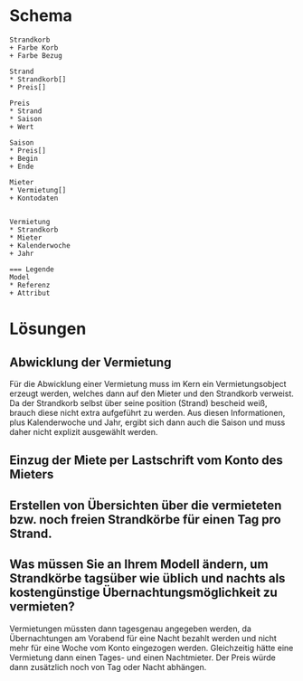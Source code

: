 Schema
======
```
Strandkorb
+ Farbe Korb
+ Farbe Bezug

Strand
* Strandkorb[]
* Preis[]

Preis
* Strand
* Saison
+ Wert

Saison
* Preis[]
+ Begin
+ Ende

Mieter
* Vermietung[]
+ Kontodaten


Vermietung
* Strandkorb
* Mieter
+ Kalenderwoche
+ Jahr

=== Legende
Model
* Referenz
+ Attribut
```

Lösungen
========

Abwicklung der Vermietung
-------------------------

Für die Abwicklung einer Vermietung muss im Kern ein Vermietungsobject erzeugt werden, welches dann auf den Mieter und den Strandkorb verweist. Da der Strandkorb selbst über seine position (Strand) bescheid weiß, brauch diese nicht extra aufgeführt zu werden. Aus diesen Informationen, plus Kalenderwoche und Jahr, ergibt sich dann auch die Saison und muss daher nicht explizit ausgewählt werden. 

Einzug der Miete per Lastschrift vom Konto des Mieters
------------------------------------------------------



Erstellen von Übersichten über die vermieteten bzw. noch freien Strandkörbe für einen Tag pro Strand.
-------------------------------------------------------------------------------


Was müssen Sie an Ihrem Modell ändern, um Strandkörbe tagsüber wie üblich und nachts als kostengünstige Übernachtungsmöglichkeit zu vermieten?
----------------------------------------------------------------------------------------------------------------------------------------------

Vermietungen müssten dann tagesgenau angegeben werden, da Übernachtungen am Vorabend für eine Nacht bezahlt werden und nicht mehr für eine Woche vom Konto eingezogen werden. Gleichzeitig hätte eine Vermietung  dann einen Tages- und einen Nachtmieter. Der Preis würde dann zusätzlich noch von Tag oder Nacht abhängen.
